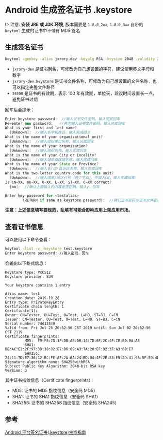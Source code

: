 # Android 生成签名证书 .keystore

!> 注意: **安装 JRE 或 JDK 环境**, 版本需要是 `1.8.0_2xx`, `1.8.0_3xx` 自带的 `keytool` 生成的证书中不带有 MD5 签名

## 生成签名证书

```bash
keytool -genkey -alias jxrory-dev -keyalg RSA -keysize 2048 -validity 36500 -keystore jxrory-dev.keystore
```

- `jxrory-dev` 是证书别名，可修改为自己想设置的字符，建议使用英文字母和数字
- `jxrory-dev.keystore` 是证书文件名称，可修改为自己想设置的文件名称，也可以指定完整文件路径
- `36500` 是证书的有效期，表示 100 年有效期，单位天，建议时间设置长一点，避免证书过期

回车后会提示：

```java
Enter keystore password:  //输入证书文件密码，输入完成回车
Re-enter new password:   //再次输入证书文件密码，输入完成回车
What is your first and last name?
  [Unknown]:  //输入名字和姓氏，输入完成回车
What is the name of your organizational unit?
  [Unknown]:  //输入组织单位名称，输入完成回车
What is the name of your organization?
  [Unknown]:  //输入组织名称，输入完成回车
What is the name of your City or Locality?
  [Unknown]:  //输入城市或区域名称，输入完成回车
What is the name of your State or Province?
  [Unknown]:  //输入省/市/自治区名称，输入完成回车
What is the two-letter country code for this unit?
  [Unknown]:  //输入国家/地区代号（两个字母），中国为CN，输入完成回车
Is CN=XX, OU=XX, O=XX, L=XX, ST=XX, C=XX correct?
  [no]:  //确认上面输入的内容是否正确，输入y，回车

Enter key password for <testalias>
        (RETURN if same as keystore password):  //确认证书密码与证书文件密码一样（HBuilder|HBuilderX要求这两个密码一致），直接回车就可以
```

**注意：上述信息填写要规范，乱填有可能会影响应用上架应用市场。**

## 查看证书信息

可以使用以下命令查看：

```bash
keytool -list -v -keystore test.keystore
Enter keystore password: //输入密码，回车
```

会输出以下格式信息：

```text
Keystore type: PKCS12
Keystore provider: SUN

Your keystore contains 1 entry

Alias name: test
Creation date: 2019-10-28
Entry type: PrivateKeyEntry
Certificate chain length: 1
Certificate[1]:
Owner: CN=Tester, OU=Test, O=Test, L=HD, ST=BJ, C=CN
Issuer: CN=Tester, OU=Test, O=Test, L=HD, ST=BJ, C=CN
Serial number: 7dd12840
Valid from: Fri Jul 26 20:52:56 CST 2019 until: Sun Jul 02 20:52:56 CST 2119
Certificate fingerprints:
         MD5:  F9:F6:C8:1F:DB:AB:50:14:7D:6F:2C:4F:CE:E6:0A:A5
         SHA1: BB:AC:E2:2F:97:3B:18:02:E7:D6:69:A3:7A:28:EF:D2:3F:A3:68:E7
         SHA256: 24:11:7D:E7:36:12:BC:FE:AF:2A:6A:24:BD:04:4F:2E:33:E5:2D:41:96:5F:50:4D:74:17:7F:4F:E2:55:EB:26
Signature algorithm name: SHA256withRSA
Subject Public Key Algorithm: 2048-bit RSA key
Version: 3
```

其中证书指纹信息（Certificate fingerprints）：

- MD5: 证书的 MD5 指纹信息（安全码 MD5）
- SHA1: 证书的 SHA1 指纹信息（安全码 SHA1）
- SHA256: 证书的 SHA256 指纹信息（安全码 SHA245）

## 参考

[Android 平台签名证书(.keystore)生成指南](https://ask.dcloud.net.cn/article/35777)
